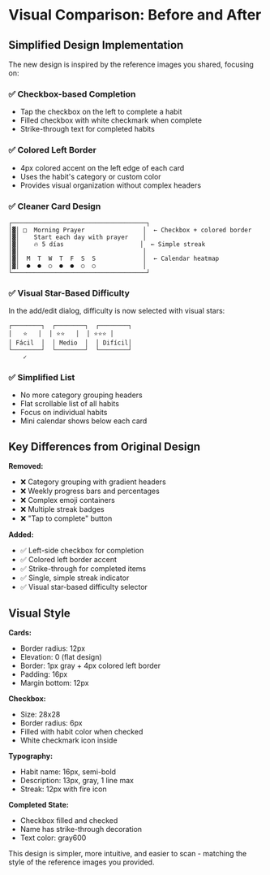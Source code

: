 # Visual Comparison: Before and After

## Simplified Design Implementation

The new design is inspired by the reference images you shared, focusing on:

### ✅ Checkbox-based Completion
- Tap the checkbox on the left to complete a habit
- Filled checkbox with white checkmark when complete
- Strike-through text for completed habits

### ✅ Colored Left Border
- 4px colored accent on the left edge of each card
- Uses the habit's category or custom color
- Provides visual organization without complex headers

### ✅ Cleaner Card Design
```
┌─────────────────────────────────────┐
│▓│ □  Morning Prayer                │  ← Checkbox + colored border
│▓│    Start each day with prayer    │
│▓│    🔥 5 días                     │  ← Simple streak
│▓│                                  │
│▓│  M  T  W  T  F  S  S             │  ← Calendar heatmap
│▓│  ●  ●  ○  ●  ●  ○  ○             │
└─────────────────────────────────────┘
```

### ✅ Visual Star-Based Difficulty
In the add/edit dialog, difficulty is now selected with visual stars:
```
┌────────┐  ┌────────┐  ┌────────┐
│   ⭐   │  │ ⭐⭐   │  │ ⭐⭐⭐ │
│ Fácil  │  │ Medio  │  │ Difícil│
└────────┘  └────────┘  └────────┘
    ✓
```

### ✅ Simplified List
- No more category grouping headers
- Flat scrollable list of all habits
- Focus on individual habits
- Mini calendar shows below each card

## Key Differences from Original Design

**Removed:**
- ❌ Category grouping with gradient headers
- ❌ Weekly progress bars and percentages
- ❌ Complex emoji containers
- ❌ Multiple streak badges
- ❌ "Tap to complete" button

**Added:**
- ✅ Left-side checkbox for completion
- ✅ Colored left border accent
- ✅ Strike-through for completed items
- ✅ Single, simple streak indicator
- ✅ Visual star-based difficulty selector

## Visual Style

**Cards:**
- Border radius: 12px
- Elevation: 0 (flat design)
- Border: 1px gray + 4px colored left border
- Padding: 16px
- Margin bottom: 12px

**Checkbox:**
- Size: 28x28
- Border radius: 6px
- Filled with habit color when checked
- White checkmark icon inside

**Typography:**
- Habit name: 16px, semi-bold
- Description: 13px, gray, 1 line max
- Streak: 12px with fire icon

**Completed State:**
- Checkbox filled and checked
- Name has strike-through decoration
- Text color: gray600

This design is simpler, more intuitive, and easier to scan - matching the style of the reference images you provided.
